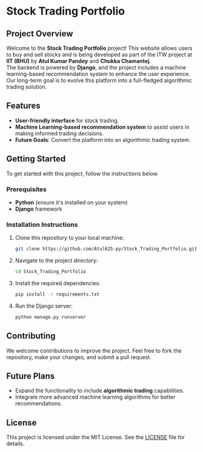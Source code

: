# Stock Trading Portfolio

## Project Overview

Welcome to the **Stock Trading Portfolio** project! This website allows users to buy and sell stocks and is being developed as part of the ITW project at **IIT (BHU)** by **Atul Kumar Pandey** and **Chukka Chamantej**.  
The backend is powered by **Django**, and the project includes a machine learning-based recommendation system to enhance the user experience.  
Our long-term goal is to evolve this platform into a full-fledged algorithmic trading solution.

## Features
- **User-friendly interface** for stock trading.
- **Machine Learning-based recommendation system** to assist users in making informed trading decisions.
- **Future Goals**: Convert the platform into an algorithmic trading system.

## Getting Started

To get started with this project, follow the instructions below.

### Prerequisites
- **Python** (ensure it's installed on your system)
- **Django** framework

### Installation Instructions
1. Clone this repository to your local machine:
    ```bash
    git clone https://github.com/Atul625-py/Stock_Trading_Portfolio.git
    ```
2. Navigate to the project directory:
    ```bash
    cd Stock_Trading_Portfolio
    ```
3. Install the required dependencies:
    ```bash
    pip install -r requirements.txt
    ```
4. Run the Django server:
    ```bash
    python manage.py runserver
    ```

## Contributing

We welcome contributions to improve the project. Feel free to fork the repository, make your changes, and submit a pull request.

## Future Plans
- Expand the functionality to include **algorithmic trading** capabilities.
- Integrate more advanced machine learning algorithms for better recommendations.

## License

This project is licensed under the MIT License. See the [LICENSE](LICENSE) file for details.
